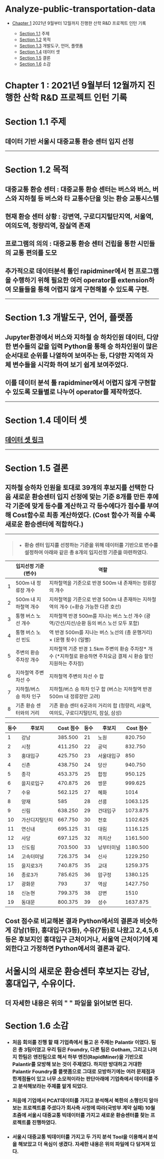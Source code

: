 # Analyze-public-transportation-data

- [Chapter 1](#chapter1) 2021년 9월부터 12월까지 진행한 산학 R&D 프로젝트 인턴 기록

  - [Section 1.1](#section_1_1) 주제
  - [Section 1.2](#section_1_2) 목적
  - [Section 1.3](#section_1_3) 개발도구, 언어, 플랫폼
  - [Section 1.4](#section_1_4) 데이터 셋
  - [Section 1.5](#section_1_5) 결론
  - [Section 1.6](#section_1_6) 소감

# Chapter 1 <a class="anchor" id="chapter1"></a> : 2021년 9월부터 12월까지 진행한 산학 R&D 프로젝트 인턴 기록

# Section 1.1 <a class="anchor" id="section_1_1"></a> 주제

## 데이터 기반 서울시 대중교통 환승 센터 입지 선정

---

# Section 1.2 <a class="anchor" id="section_1_2"></a> 목적

## 대중교통 환승 센터 : 대중교통 환승 센터는 버스와 버스, 버스와 지하철 등 버스와 타 교통수단을 잇는 환승 교통시스템
## 현재 환승 센터 상황 : 강변역, 구로디지털단지역, 서울역, 여의도역, 청량리역, 잠실역 존재
## 프로그램의 의의 : 대중교통 환승 센터 건립을 통한 시민들의 교통 편의를 도모
## 추가적으로 데이터분석 툴인 rapidminer에서 현 프로그램을 수행하기 위해 필요한 여러 operator를 extension하여 모듈들을 통해 어렵지 않게 구현해볼 수 있도록 구현.

---

# Section 1.3 <a class="anchor" id="section_1_3"></a> 개발도구, 언어, 플랫폼

## Jupyter환경에서 버스와 지하철 승 하차인원 데이터, 다양한 변수들의 값을 입력 Python을 통해 승 하차인원이 많은 순서대로 순위를 나열하여 보여주는 등, 다양한 지역의 자체 변수들을 시각화 하여 보기 쉽게 보여주었다.

## 이를 데이터 분석 툴 rapidminer에서 어렵지 않게 구현할 수 있도록 모듈별로 나누어 operator를 제작하였다.

---

# Section 1.4 <a class="anchor" id="section_1_4"></a> 데이터 셋

## [데이터 셋 링크](https://topis.seoul.go.kr/refRoom/openRefRoom_3_4.do)

---

# Section 1.5 <a class="anchor" id="section_1_5"></a> 결론

## 지하철 승하차 인원을 토대로 39개의 후보지를 선택한 다음 새로운 환승센터 입지 선정에 맞는 기준 8개를 만든 후에 각 기준에 맞게 등수를 계산하고 각 등수에다가 점수를 부여해 Cost함수로 최종 계산하였다. (Cost 함수가 적을 수록 새로운 환승센터에 적합하다.)

---

> - ### 환승 센터 입지를 선정하는 기준을 위해 데이터를 기반으로 변수를 설정하여 아래와 같은 총 8개의 입지선정 기준을 마련하였다.

|     | 입지선정 기준 (변수)     | 역할                                                                                                              |
| --- | ------------------------ | ----------------------------------------------------------------------------------------------------------------- |
| 1   | 500m 내 정류장 개수      | 지하철역을 기준으로 반경 500m 내 존재하는 정류장의 개수                                                           |
| 2   | 500m 내 지하철역 개수    | 지하철역을 기준으로 반경 500m 내 존재하는 지하철역의 개수 (=환승 가능한 다른 호선)                                |
| 3   | 통행 버스 노선 개수      | 지하철역 반경 500m를 지나는 버스 노선 개수 (광역/간선/지선/순환 등의 버스 노선 모두 포함)                         |
| 4   | 통행 버스 노선 빈도      | 역 반경 500m를 지나는 버스 노선의 (총 운행거리) × (운행 횟수) (일별)                                              |
| 5   | 주변의 환승 주차장 개수  | 지하철역 기준 반경 1.5km 주변의 환승 주차장* 개수 (*지하철로 환승하면 주차요금 결제 시 환승 할인 지원하는 주차장) |
| 6   | 지하철역 주변 차선 수    | 지하철역 주변의 차선 수 합                                                                                        |
| 7   | 지하철/버스 승 하차 인구 | 지하철/버스 승 하차 인구 합 (버스는 지하철역 반경 500m 내 정류장만 고려)                                          |
| 8   | 기존 환승 센터와의 거리  | 기존 환승 센터 6곳과의 거리의 합 (청량리, 서울역, 여의도, 구로디지털단지, 잠실, 삼성)                             |

| 등수 | 후보지         | Cost 점수 | 등수 | 후보지     | Cost 점수 |
| ---- | -------------- | --------- | ---- | ---------- | --------- |
| 1    | 강남           | 385.500   | 21   | 노원       | 820.750   |
| 2    | 시청           | 411.250   | 22   | 공덕       | 832.750   |
| 3    | 홍대입구       | 425.750   | 23   | 서울대입구 | 850       |
| 4    | 신촌           | 438.750   | 24   | 당산       | 940.750   |
| 5    | 종각           | 453.375   | 25   | 합정       | 950.125   |
| 6    | 을지로입구     | 470.875   | 26   | 쌍문       | 999.625   |
| 7    | 수유           | 562.125   | 27   | 혜화       | 1014      |
| 8    | 양재           | 585       | 28   | 선릉       | 1063.125  |
| 9    | 신림           | 638.250   | 29   | 건대입구   | 1073.875  |
| 10   | 가산디지털단지 | 667.750   | 30   | 천호       | 1102.625  |
| 11   | 연신내         | 695.125   | 31   | 대림       | 1116.125  |
| 12   | 사당           | 697.125   | 32   | 까치산     | 1161.500  |
| 13   | 신도림         | 703.500   | 33   | 남부터미널 | 1180.500  |
| 14   | 고속터미널     | 726.375   | 34   | 신사       | 1229.250  |
| 15   | 을지로3가      | 740.875   | 35   | 교대       | 1259.375  |
| 16   | 종로3가        | 785.625   | 36   | 압구정     | 1380.125  |
| 17   | 광화문         | 793       | 37   | 역삼       | 1427.750  |
| 18   | 신논현         | 799.375   | 38   | 강변       | 1510      |
| 19   | 동대문         | 800.375   | 39   | 성수       | 1637.875  |

## Cost 점수로 비교해본 결과 Python에서의 결론과 비슷하게 강남(1등), 홍대입구(3등), 수유(7등)로 나왔고 2,4,5,6등은 후보지인 홍대입구 근처이거나, 서울역 근처이기에 제외한다고 가정하면 Python에서의 결론과 같다.

# 서울시의 새로운 환승센터 후보지는 강남, 홍대입구, 수유이다.

## 더 자세한 내용은 위의 " " 파일을 읽어보면 된다.

# Section 1.6 <a class="anchor" id="section_1_6"></a> 소감

- ### 처음 회의를 진행 할 때 기업측에서 들고 온 주제는 Palantir 이였다. 팀은 총 3팀이였고 우리 팀은 Foundry, 다른 팀은 Gotham, 그리고 나머지 한팀은 엔진팀으로 해서 하부 엔진(RapidMiner)을 기반으로 Palantir를 모방해 보는 것이 주제였다. 하지만 방대하고 거대한 Palantir Foundry를 플랫폼으로 그대로 모방하기에는 여러 문제점과 한계점들이 있고 너무 소모적이라는 판단아래에 기업측에서 데이터를 주고 분석해보라는 주제를 맡게 되었다.
- ### 처음에 기업에서 PCAT데이터를 가지고 분석해서 북한의 소행인지 알아보는 프로젝트를 주셨다가 회사측 사정에 따라(국방부 계약 실패) 10월초즘에 서울시 대중교통 빅데이터를 가지고 새로운 환승센터를 찾는 프로젝트를 진행하였다.

- ### 서울시 대중교통 빅데이터를 가지고 두 가지 분석 Tool을 이용해서 분석을 해보았고 더 욕심이 생겼다. 자세한 내용은 위의 파일에 다 담겨져 있다.
